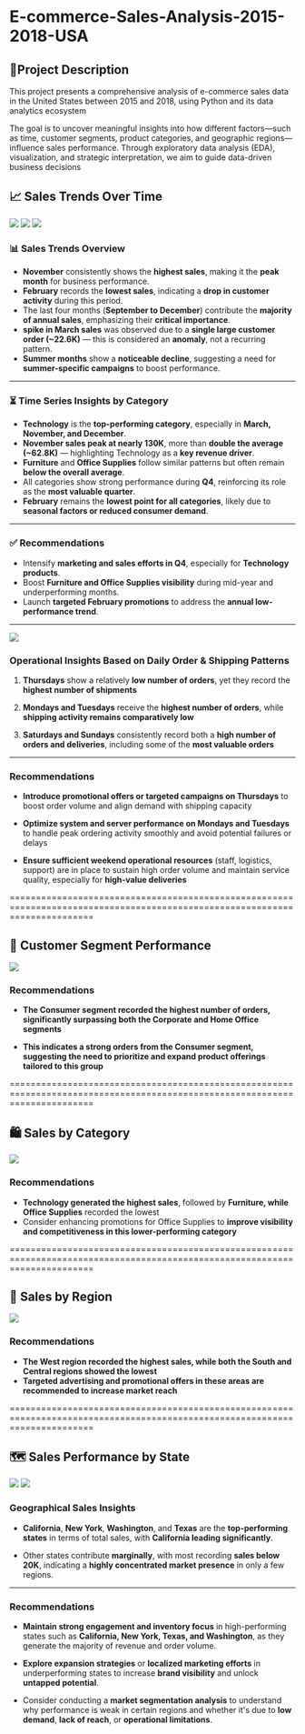# **E-commerce-Sales-Analysis-2015-2018-USA**

## **📌Project Description**
This project presents a comprehensive analysis of e-commerce sales data in the United States between 2015 and 2018, using Python and its data analytics ecosystem

The goal is to uncover meaningful insights into how different factors—such as time, customer segments, product categories, and geographic regions—influence sales performance. Through exploratory data analysis (EDA), visualization, and strategic interpretation, we aim to guide data-driven business decisions


## **📈 Sales Trends Over Time**

![](images-Ecommerce-Analysis/Sales%20By%20Month(LineChart).png)
![](images-Ecommerce-Analysis/TimeSeries.png)
![](images-Ecommerce-Analysis/Total%20Sales%20By%20Year%20and%20Month.png)

### 📊 **Sales Trends Overview**

- **November** consistently shows the **highest sales**, making it the **peak month** for business performance.
- **February** records the **lowest sales**, indicating a **drop in customer activity** during this period.
- The last four months (**September to December**) contribute the **majority of annual sales**, emphasizing their **critical importance**.
- **spike in March sales** was observed due to a **single large customer order (~22.6K)** — this is considered an **anomaly**, not a recurring pattern.
- **Summer months** show a **noticeable decline**, suggesting a need for **summer-specific campaigns** to boost performance.

---

### ⏳ **Time Series Insights by Category**

- **Technology** is the **top-performing category**, especially in **March, November, and December**.
- **November sales peak at nearly 130K**, more than **double the average (~62.8K)** — highlighting Technology as a **key revenue driver**.
- **Furniture** and **Office Supplies** follow similar patterns but often remain **below the overall average**.
- All categories show strong performance during **Q4**, reinforcing its role as the **most valuable quarter**.
- **February** remains the **lowest point for all categories**, likely due to **seasonal factors or reduced consumer demand**.

---

### ✅ **Recommendations**

- Intensify **marketing and sales efforts in Q4**, especially for **Technology products**.
- Boost **Furniture and Office Supplies visibility** during mid-year and underperforming months.
- Launch **targeted February promotions** to address the **annual low-performance trend**.

---

![](images-Ecommerce-Analysis/Total%20Sales%20and%20Count%20By%20Ship%20and%20orders.png)

### **Operational Insights Based on Daily Order & Shipping Patterns**

1. **Thursdays** show a relatively **low number of orders**, yet they record the **highest number of shipments**

2. **Mondays and Tuesdays** receive the **highest number of orders**, while **shipping activity remains comparatively low**

3. **Saturdays and Sundays** consistently record both a **high number of orders and deliveries**, including some of the **most valuable orders**

---

### **Recommendations**

- **Introduce promotional offers or targeted campaigns on Thursdays** to boost order volume and align demand with shipping capacity
  
- **Optimize system and server performance on Mondays and Tuesdays** to handle peak ordering activity smoothly and avoid potential failures or delays
  
- **Ensure sufficient weekend operational resources** (staff, logistics, support) are in place to sustain high order volume and maintain service quality, especially for **high-value deliveries**

============================================================================================================================

## **👤 Customer Segment Performance**

![](images-Ecommerce-Analysis/Count%20of%20Orders%20By20Segment.png)

### **Recommendations**

- **The Consumer segment recorded the highest number of orders, significantly surpassing both the Corporate and Home Office segments**
   
- **This indicates a strong orders from the Consumer segment, suggesting the need to prioritize and expand product offerings tailored to this group**


============================================================================================================================


## **🛍️ Sales by Category**

![](images-Ecommerce-Analysis/Sales%20By%20Category.png)

### **Recommendations**

- **Technology generated the highest sales**, followed by **Furniture, while Office Supplies** recorded the lowest
- Consider enhancing promotions for Office Supplies to **improve visibility and competitiveness in this lower-performing category**

============================================================================================================================


## **🧭 Sales by Region**

![](images-Ecommerce-Analysis/Sales%20By%20Reigon.png)

### **Recommendations**

- **The West region recorded the highest sales, while both the South and Central regions showed the lowest** 
- **Targeted advertising and promotional offers in these areas are recommended to increase market reach**

============================================================================================================================


## **🗺️ Sales Performance by State**

![](images-Ecommerce-Analysis/Total%20Sales%20By%20States%20(Map)%20.png)
![](images-Ecommerce-Analysis/No.Orders%20By%20States.png)

### **Geographical Sales Insights**

- **California**, **New York**, **Washington**, and **Texas** are the **top-performing states** in terms of total sales, with **California leading significantly**.

- Other states contribute **marginally**, with most recording **sales below 20K**, indicating a **highly concentrated market presence** in only a few regions.

---

### **Recommendations**

- **Maintain strong engagement and inventory focus** in high-performing states such as **California, New York, Texas, and Washington**, as they generate the majority of revenue and order volume.

- **Explore expansion strategies** or **localized marketing efforts** in underperforming states to increase **brand visibility** and unlock **untapped potential**.

- Consider conducting a **market segmentation analysis** to understand why performance is weak in certain regions and whether it's due to **low demand**, **lack of reach**, or **operational limitations**.





